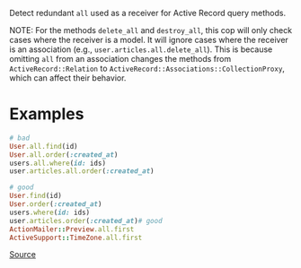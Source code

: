
Detect redundant `all` used as a receiver for Active Record query methods.

NOTE: For the methods `delete_all` and `destroy_all`,
this cop will only check cases where the receiver is a model.
It will ignore cases where the receiver is an association (e.g., `user.articles.all.delete_all`).
This is because omitting `all` from an association changes the methods
from `ActiveRecord::Relation` to `ActiveRecord::Associations::CollectionProxy`,
which can affect their behavior.

# Examples

```ruby
# bad
User.all.find(id)
User.all.order(:created_at)
users.all.where(id: ids)
user.articles.all.order(:created_at)

# good
User.find(id)
User.order(:created_at)
users.where(id: ids)
user.articles.order(:created_at)# good
ActionMailer::Preview.all.first
ActiveSupport::TimeZone.all.first
```

[Source](http://www.rubydoc.info/gems/rubocop/RuboCop/Cop/Rails/RedundantActiveRecordAllMethod)